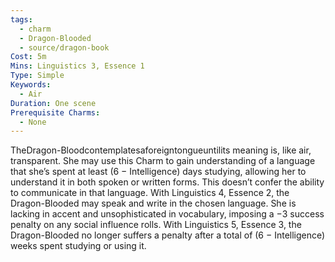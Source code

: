 ```yaml
---
tags:
  - charm
  - Dragon-Blooded
  - source/dragon-book
Cost: 5m
Mins: Linguistics 3, Essence 1
Type: Simple
Keywords:
  - Air
Duration: One scene
Prerequisite Charms:
  - None
---
```

TheDragon-Bloodcontemplatesaforeigntongueuntilits meaning is, like air, transparent. She may use this Charm to gain understanding of a language that she’s spent at least (6 − Intelligence) days studying, allowing her to understand it in both spoken or written forms. This doesn’t confer the ability to communicate in that language. With Linguistics 4, Essence 2, the Dragon-Blooded may speak and write in the chosen language. She is lacking in accent and unsophisticated in vocabulary, imposing a −3 success penalty on any social influence rolls. With Linguistics 5, Essence 3, the Dragon-Blooded no longer suffers a penalty after a total of (6 − Intelligence) weeks spent studying or using it.